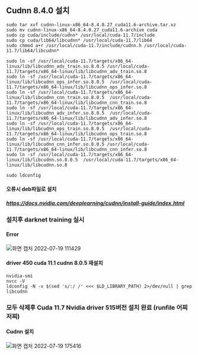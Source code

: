 ## Cudnn 8.4.0 설치
```
sudo tar xvf cudnn-linux-x86_64-8.4.0.27_cuda11.6-archive.tar.xz
sudo mv cudnn-linux-x86_64-8.4.0.27_cuda11.6-archive cuda
sudo cp cuda/include/cudnn* /usr/local/cuda-11.7/include
sudo cp cuda/lib64/libcudnn* /usr/local/cuda-11.7/lib64
sudo chmod a+r /usr/local/cuda-11.7/include/cudnn.h /usr/local/cuda-11.7/lib64/libcudnn*

sudo ln -sf /usr/local/cuda-11.7/targets/x86_64-linux/lib/libcudnn_adv_train.so.8.0.5 /usr/local/cuda-11.7/targets/x86_64-linux/lib/libcudnn_adv_train.so.8
sudo ln -sf /usr/local/cuda-11.7/targets/x86_64-linux/lib/libcudnn_ops_infer.so.8.0.5  /usr/local/cuda-11.7/targets/x86_64-linux/lib/libcudnn_ops_infer.so.8
sudo ln -sf /usr/local/cuda-11.7/targets/x86_64-linux/lib/libcudnn_cnn_train.so.8.0.5  /usr/local/cuda-11.7/targets/x86_64-linux/lib/libcudnn_cnn_train.so.8
sudo ln -sf /usr/local/cuda-11.7/targets/x86_64-linux/lib/libcudnn_adv_infer.so.8.0.5  /usr/local/cuda-11.7/targets/x86_64-linux/lib/libcudnn_adv_infer.so.8
sudo ln -sf /usr/local/cuda-11.7/targets/x86_64-linux/lib/libcudnn_ops_train.so.8.0.5  /usr/local/cuda-11.7/targets/x86_64-linux/lib/libcudnn_ops_train.so.8
sudo ln -sf /usr/local/cuda-11.7/targets/x86_64-linux/lib/libcudnn_cnn_infer.so.8.0.5 /usr/local/cuda-11.7/targets/x86_64-linux/lib/libcudnn_cnn_infer.so.8
sudo ln -sf /usr/local/cuda-11.7/targets/x86_64-linux/lib/libcudnn.so.8.0.5  /usr/local/cuda-11.7/targets/x86_64-linux/lib/libcudnn.so.8

sudo ldconfig
```
#### 오류시 deb파일로 설치
##### https://docs.nvidia.com/deeplearning/cudnn/install-guide/index.html
### 설치후 darknet training 실시
#### Error
![화면 캡처 2022-07-19 111429](https://user-images.githubusercontent.com/88171531/179649513-a0241f26-f724-4acc-9312-44311b408b38.png)
#### driver 450 cuda 11.1 cudnn 8.0.5 재설치
```
nvidia-smi
nvcc -V
ldconfig -N -v $(sed 's/:/ /' <<< $LD_LIBRARY_PATH) 2>/dev/null | grep libcudnn
```


### 모두 삭제후 Cuda 11.7 Nvidia driver 515버전 설치 완료 (runfile 어찌저찌)
#### Cudnn 설치
![화면 캡처 2022-07-19 175416](https://user-images.githubusercontent.com/88171531/179709982-ba4f88c1-7592-46a5-b7be-20be0374e9ad.png)

